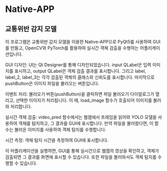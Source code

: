 # Native-APP
## 교통위반 감지 모델

이 프로그램은 교통위반 감지 모델을 이용한 Native-APP으로 PyQt5를 사용하여 GUI를 만들고, OpenCV와 PyTorch를 활용하여 실시간 객체 검출을 수행하는 어플리케이션입니다.

GUI 디자인: UI는 Qt Designer를 통해 디자인되었습니다. input QLabel은 입력 이미지를 표시하고, output QLabel은 객체 검출 결과를 표시합니다. 그리고 label, label_2, label_3는 각각 검출된 객체의 클래스와 신뢰도를 표시합니다. 마지막으로 pushButton은 이미지 파일을 불러오는 버튼입니다.

이벤트 처리: 불러오기 버튼(pushButton)을 클릭하면 파일 불러오기 다이얼로그가 열리고, 선택한 이미지가 처리됩니다. 이 때, load_image 함수가 호출되어 이미지를 불러와 처리합니다.

실시간 객체 검출: video_pred 함수에서는 웹캠에서 프레임을 읽어와 YOLO 모델을 사용하여 객체를 탐지하고, 그 결과를 GUI에 표시합니다. 만약 파일을 불러왔다면, 이 함수는 불러온 이미지를 사용하여 객체 탐지를 수행합니다.

시간 측정: 객체 탐지 시간을 측정하여 GUI에 표시합니다.

이 어플리케이션을 실행하면, GUI를 통해 실시간으로 웹캠의 영상을 확인하고, 객체가 검출되면 그 결과를 화면에 표시할 수 있습니다. 또한 파일을 불러와서도 객체 탐지를 수행할 수 있습니다.
